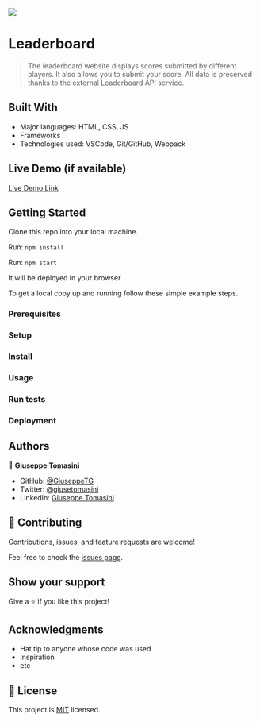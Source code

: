 ![](https://img.shields.io/badge/Microverse-blueviolet)

# Leaderboard

> The leaderboard website displays scores submitted by different players. It also allows you to submit your score. All data is preserved thanks to the external Leaderboard API service.


## Built With

- Major languages: HTML, CSS, JS
- Frameworks
- Technologies used: VSCode, Git/GitHub, Webpack

## Live Demo (if available)

[Live Demo Link](https://giuseppetg.github.io/Leaderboard/dis)


## Getting Started

Clone this repo into your local machine.

Run: `npm install`

Run: `npm start`

It will be deployed in your browser

To get a local copy up and running follow these simple example steps.

### Prerequisites

### Setup

### Install

### Usage

### Run tests

### Deployment



## Authors

👤 **Giuseppe Tomasini**

- GitHub: [@GiuseppeTG](https://github.com/GiuseppeTG)
- Twitter: [@giusetomasini](https://twitter.com/giusetomasini)
- LinkedIn: [Giuseppe Tomasini](https://www.linkedin.com/in/giuseppe-tomasini-67ba101a8/)


## 🤝 Contributing

Contributions, issues, and feature requests are welcome!

Feel free to check the [issues page](../../issues/).

## Show your support

Give a ⭐️ if you like this project!

## Acknowledgments

- Hat tip to anyone whose code was used
- Inspiration
- etc

## 📝 License

This project is [MIT](./MIT.md) licensed.
